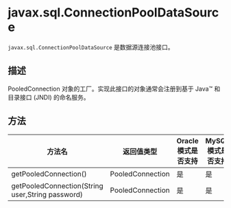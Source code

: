 # javax.sql.ConnectionPoolDataSource 

`javax.sql.ConnectionPoolDataSource` 是数据源连接池接口。

## 描述 

PooledConnection 对象的工厂。实现此接口的对象通常会注册到基于 Java™ 和目录接口 (JNDI) 的命名服务。

## 方法 



|                       方法名                        |      返回值类型       | Oracle 模式是否支持 | MySQL 模式是否支持 |
|--------------------------------------------------|------------------|----------------------|---------------------|
| getPooledConnection()                            | PooledConnection | 是                    | 是                   |
| getPooledConnection(String user,String password) | PooledConnection | 是                    | 是                   |



